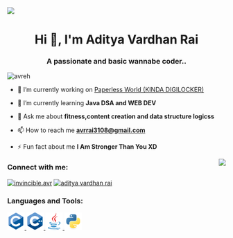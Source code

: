 <img  src="https://user-images.githubusercontent.com/58959408/232639433-cb0aea21-66f0-4508-a771-85e2089c5a87.gif"  />

<h1 align="center">Hi 👋, I'm Aditya Vardhan Rai</h1>
<h3 align="center">A passionate and basic wannabe coder..</h3>

<p align="left"> <img src="https://komarev.com/ghpvc/?username=avreh&label=Profile%20views&color=0e75b6&style=flat" alt="avreh" /> </p>

- 🔭 I’m currently working on [Paperless World (KINDA DIGILOCKER)](https://github.com/avrEH/Paperless-World)

- 🌱 I’m currently learning **Java DSA and WEB DEV**

- 💬 Ask me about **fitness,content creation and data structure logicss**

- 📫 How to reach me **avrrai3108@gmail.com**

- ⚡ Fun fact about me **I Am Stronger Than You XD** 
<img align="right" height="150" src="https://i.imgflip.com/65efzo.gif"  />

<h3 align="left">Connect with me:</h3>
<p align="left">
<a href="https://instagram.com/invincible.avr" target="blank"><img align="center" src="https://raw.githubusercontent.com/rahuldkjain/github-profile-readme-generator/master/src/images/icons/Social/instagram.svg" alt="invincible.avr" height="30" width="40" /></a>
<a href="https://www.youtube.com/c/aditya vardhan rai" target="blank"><img align="center" src="https://raw.githubusercontent.com/rahuldkjain/github-profile-readme-generator/master/src/images/icons/Social/youtube.svg" alt="aditya vardhan rai" height="30" width="40" /></a>
</p>

<h3 align="left">Languages and Tools:</h3>
<p align="left"> <a href="https://www.cprogramming.com/" target="_blank" rel="noreferrer"> <img src="https://raw.githubusercontent.com/devicons/devicon/master/icons/c/c-original.svg" alt="c" width="40" height="40"/> </a> <a href="https://www.w3schools.com/cpp/" target="_blank" rel="noreferrer"> <img src="https://raw.githubusercontent.com/devicons/devicon/master/icons/cplusplus/cplusplus-original.svg" alt="cplusplus" width="40" height="40"/> </a> <a href="https://www.java.com" target="_blank" rel="noreferrer"> <img src="https://raw.githubusercontent.com/devicons/devicon/master/icons/java/java-original.svg" alt="java" width="40" height="40"/> </a> <a href="https://www.python.org" target="_blank" rel="noreferrer"> <img src="https://raw.githubusercontent.com/devicons/devicon/master/icons/python/python-original.svg" alt="python" width="40" height="40"/> </a> </p>
